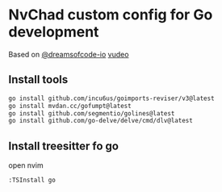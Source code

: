 # NvChad custom config for Go development

Based on [@dreamsofcode-io](https://github.com/dreamsofcode-io/neovim-go-config) [vudeo](https://www.youtube.com/watch?v=i04sSQjd-qo)


## Install tools

```bash
go install github.com/incu6us/goimports-reviser/v3@latest
go install mvdan.cc/gofumpt@latest
go install github.com/segmentio/golines@latest
go install github.com/go-delve/delve/cmd/dlv@latest
```

## Install treesitter fo go

open nvim

```
:TSInstall go
```
